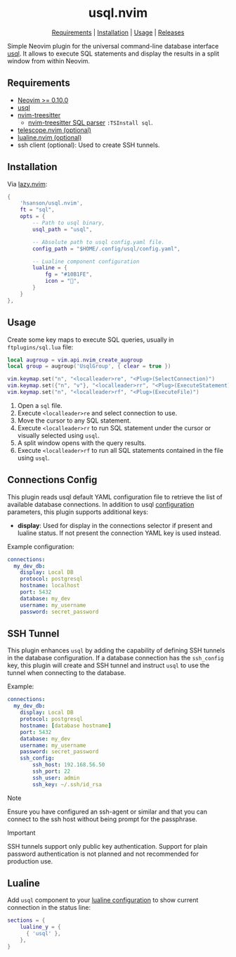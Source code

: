 <div align="center">

# usql.nvim

  <a href="#requirements" title="Requirements">Requirements</a> |
  <a href="#installation" title="Installation">Installation</a> |
  <a href="#usage" title="Usage">Usage</a> |
  <a href="https://github.com/hsanson/usql.nvim/releases" title="Releases">
  Releases</a>
</div>

<p></p>

Simple Neovim plugin for the universal command-line database interface [usql](https://github.com/xo/usql). It allows to execute SQL statements and display the results in a split window from within Neovim.

## Requirements

- [Neovim >= 0.10.0](https://github.com/neovim/neovim/releases)
- [usql](https://github.com/xo/usql)
- [nvim-treesitter](https://github.com/nvim-treesitter/nvim-treesitter)
  - [nvim-treesitter SQL parser](https://github.com/nvim-treesitter/nvim-treesitter?tab=readme-ov-file#supported-languages) `:TSInstall sql`.
- [telescope.nvim (optional)](https://github.com/nvim-telescope/telescope.nvim)
- [lualine.nvim (optional)](https://github.com/nvim-lualine/lualine.nvim)
- ssh client (optional): Used to create SSH tunnels.

## Installation

Via [lazy.nvim](https://github.com/folke/lazy.nvim):

```lua
{
    'hsanson/usql.nvim',
    ft = "sql",
    opts = {
        -- Path to usql binary,
        usql_path = "usql",

        -- Absolute path to usql config.yaml file.
        config_path = "$HOME/.config/usql/config.yaml",

        -- Lualine component configuration
        lualine = {
            fg = "#10B1FE",
            icon = "",
        }
    }
},
```

## Usage

Create some key maps to execute SQL queries, usually in `ftplugins/sql.lua` file:

```lua
local augroup = vim.api.nvim_create_augroup
local group = augroup('UsqlGroup', { clear = true })

vim.keymap.set("n", "<localleader>re", "<Plug>(SelectConnection)")
vim.keymap.set({"n", "v"}, "<localleader>rr", "<Plug>(ExecuteStatement)")
vim.keymap.set("n", "<localleader>rf", "<Plug>(ExecuteFile)")
```

1. Open a `sql` file.
2. Execute `<localleader>re` and select connection to use.
3. Move the cursor to any SQL statement.
4. Execute `<localleader>rr` to run SQL statement under the cursor or visually
   selected using `usql`.
5. A split window opens with the query results.
6. Execute `<localleader>rf` to run all SQL statements contained in the file using `usql`.

## Connections Config

This plugin reads usql default YAML configuration file to retrieve the list of
available database connections. In addition to usql
[configuration](https://github.com/xo/usql?tab=readme-ov-file#configuration)
parameters, this plugin supports additional keys:

* **display**: Used for display in the connections selector if present and
  lualine status. If not present the connection YAML key is used instead.

Example configuration:

```yaml
connections:
  my_dev_db:
    display: Local DB
    protocol: postgresql
    hostname: localhost
    port: 5432
    database: my_dev
    username: my_username
    password: secret_password
```

## SSH Tunnel

This plugin enhances `usql` by adding the capability of defining SSH tunnels in
the database configuration. If a database connection has the `ssh_config` key,
this plugin will create and SSH tunnel and instruct `usql` to use the tunnel
when connecting to the database.

Example:

```yaml
connections:
  my_dev_db:
    display: Local DB
    protocol: postgresql
    hostname: [database hostname]
    port: 5432
    database: my_dev
    username: my_username
    password: secret_password
    ssh_config:
        ssh_host: 192.168.56.50
        ssh_port: 22
        ssh_user: admin
        ssh_key: ~/.ssh/id_rsa
```

> [!NOTE]
> Ensure you have configured an ssh-agent or similar and that you can connect to
> the ssh host without being prompt for the passphrase.

> [!IMPORTANT]
> SSH tunnels support only public key authentication. Support for plain password
> authentication is not planned and not recommended for production use.

## Lualine

Add `usql` component to your [lualine configuration](https://github.com/nvim-lualine/lualine.nvim?tab=readme-ov-file#default-configuration) to show current connection in
the status line:

```lua
sections = {
    lualine_y = {
      { 'usql' },
    },
}
```
